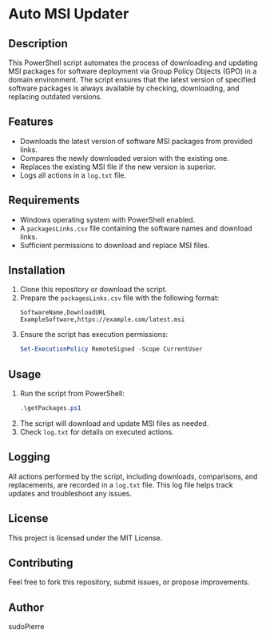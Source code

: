 # Auto MSI Updater

## Description
This PowerShell script automates the process of downloading and updating MSI packages for software deployment via Group Policy Objects (GPO) in a domain environment. The script ensures that the latest version of specified software packages is always available by checking, downloading, and replacing outdated versions.

## Features
- Downloads the latest version of software MSI packages from provided links.
- Compares the newly downloaded version with the existing one.
- Replaces the existing MSI file if the new version is superior.
- Logs all actions in a `log.txt` file.

## Requirements
- Windows operating system with PowerShell enabled.
- A `packagesLinks.csv` file containing the software names and download links.
- Sufficient permissions to download and replace MSI files.

## Installation
1. Clone this repository or download the script.
2. Prepare the `packagesLinks.csv` file with the following format:
   ```csv
   SoftwareName,DownloadURL
   ExampleSoftware,https://example.com/latest.msi
   ```
3. Ensure the script has execution permissions:
   ```powershell
   Set-ExecutionPolicy RemoteSigned -Scope CurrentUser
   ```

## Usage
1. Run the script from PowerShell:
   ```powershell
   .\getPackages.ps1
   ```
2. The script will download and update MSI files as needed.
3. Check `log.txt` for details on executed actions.

## Logging
All actions performed by the script, including downloads, comparisons, and replacements, are recorded in a `log.txt` file. This log file helps track updates and troubleshoot any issues.

## License
This project is licensed under the MIT License.

## Contributing
Feel free to fork this repository, submit issues, or propose improvements.

## Author
sudoPierre


